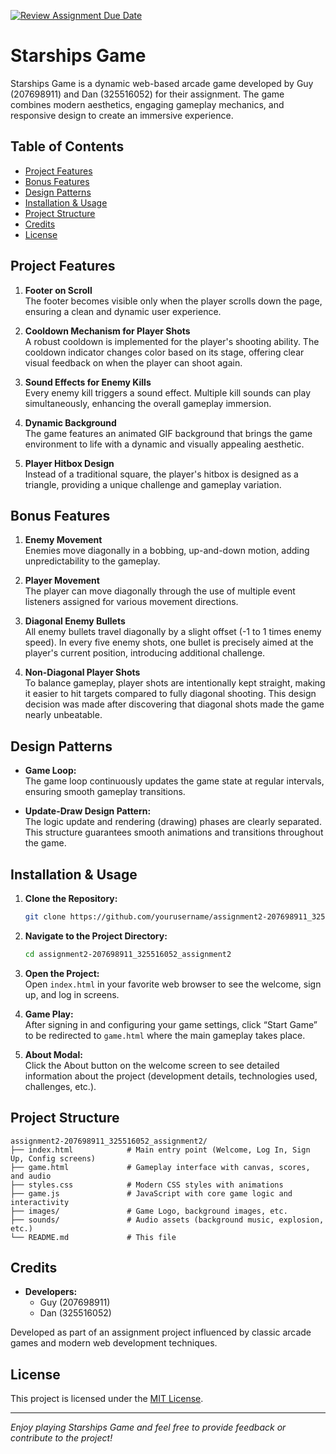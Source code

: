[![Review Assignment Due Date](https://classroom.github.com/assets/deadline-readme-button-22041afd0340ce965d47ae6ef1cefeee28c7c493a6346c4f15d667ab976d596c.svg)](https://classroom.github.com/a/C1S6S1cK)

# Starships Game

Starships Game is a dynamic web-based arcade game developed by Guy (207698911) and Dan (325516052) for their assignment. The game combines modern aesthetics, engaging gameplay mechanics, and responsive design to create an immersive experience.

## Table of Contents

- [Project Features](#project-features)
- [Bonus Features](#bonus-features)
- [Design Patterns](#design-patterns)
- [Installation & Usage](#installation--usage)
- [Project Structure](#project-structure)
- [Credits](#credits)
- [License](#license)

## Project Features

1. **Footer on Scroll**  
   The footer becomes visible only when the player scrolls down the page, ensuring a clean and dynamic user experience.

2. **Cooldown Mechanism for Player Shots**  
   A robust cooldown is implemented for the player's shooting ability. The cooldown indicator changes color based on its stage, offering clear visual feedback on when the player can shoot again.

3. **Sound Effects for Enemy Kills**  
   Every enemy kill triggers a sound effect. Multiple kill sounds can play simultaneously, enhancing the overall gameplay immersion.

4. **Dynamic Background**  
   The game features an animated GIF background that brings the game environment to life with a dynamic and visually appealing aesthetic.

5. **Player Hitbox Design**  
   Instead of a traditional square, the player's hitbox is designed as a triangle, providing a unique challenge and gameplay variation.

## Bonus Features

1. **Enemy Movement**  
   Enemies move diagonally in a bobbing, up-and-down motion, adding unpredictability to the gameplay.

2. **Player Movement**  
   The player can move diagonally through the use of multiple event listeners assigned for various movement directions.

3. **Diagonal Enemy Bullets**  
   All enemy bullets travel diagonally by a slight offset (-1 to 1 times enemy speed). In every five enemy shots, one bullet is precisely aimed at the player's current position, introducing additional challenge.

4. **Non-Diagonal Player Shots**  
   To balance gameplay, player shots are intentionally kept straight, making it easier to hit targets compared to fully diagonal shooting. This design decision was made after discovering that diagonal shots made the game nearly unbeatable.

## Design Patterns

- **Game Loop:**  
  The game loop continuously updates the game state at regular intervals, ensuring smooth gameplay transitions.

- **Update-Draw Design Pattern:**  
  The logic update and rendering (drawing) phases are clearly separated. This structure guarantees smooth animations and transitions throughout the game.

## Installation & Usage

1. **Clone the Repository:**

   ```bash
   git clone https://github.com/yourusername/assignment2-207698911_325516052_assignment2.git
   ```

2. **Navigate to the Project Directory:**

   ```bash
   cd assignment2-207698911_325516052_assignment2
   ```

3. **Open the Project:**  
   Open `index.html` in your favorite web browser to see the welcome, sign up, and log in screens.

4. **Game Play:**  
   After signing in and configuring your game settings, click “Start Game” to be redirected to `game.html` where the main gameplay takes place.

5. **About Modal:**  
   Click the About button on the welcome screen to see detailed information about the project (development details, technologies used, challenges, etc.).

## Project Structure

```
assignment2-207698911_325516052_assignment2/
├── index.html            # Main entry point (Welcome, Log In, Sign Up, Config screens)
├── game.html             # Gameplay interface with canvas, scores, and audio
├── styles.css            # Modern CSS styles with animations
├── game.js               # JavaScript with core game logic and interactivity
├── images/               # Game Logo, background images, etc.
├── sounds/               # Audio assets (background music, explosion, etc.)
└── README.md             # This file
```

## Credits

- **Developers:**  
  - Guy (207698911)  
  - Dan (325516052)

Developed as part of an assignment project influenced by classic arcade games and modern web development techniques.

## License

This project is licensed under the [MIT License](LICENSE).

---

*Enjoy playing Starships Game and feel free to provide feedback or contribute to the project!*